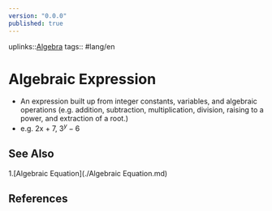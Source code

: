 ```yaml
---
version: "0.0.0"
published: true
---
```

uplinks::[Algebra](./Algebra.md)
tags:: #lang/en 
# Algebraic Expression
- An expression built up from integer constants, variables, and algebraic operations (e.g. addition, subtraction, multiplication, division, raising to a power, and extraction of a root.)
- e.g. 2x + 7, $3^y-6$

## See Also
1.[Algebraic Equation](./Algebraic Equation.md)

## References

